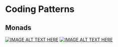 # Coding Patterns

## Monads

[![IMAGE ALT TEXT HERE](http://img.youtube.com/vi/C2w45qRc3aU/0.jpg)](https://www.youtube.com/watch?v=C2w45qRc3aU)
[![IMAGE ALT TEXT HERE](http://img.youtube.com/vi/VgA4wCaxp-Q/0.jpg)](https://www.youtube.com/watch?v=VgA4wCaxp-Q)
